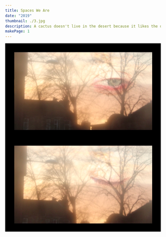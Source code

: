 ```yaml
---
title: Spaces We Are
date: "2019"
thumbnail: ./3.jpg
description: A cactus doesn't live in the desert because it likes the desert; it lives there because the desert hasn't killed it yet.
makePage: 1
---
```


![Cactus](./3.jpg)
